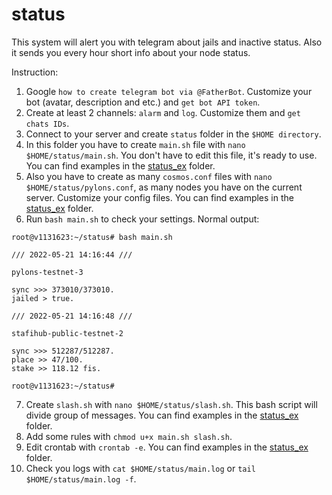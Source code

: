 # status
This system will alert you with telegram about jails and inactive status. Also it sends you every hour short info about your node status.

Instruction:

1. Google `how to create telegram bot via @FatherBot`. Customize your bot (avatar, description and etc.) and `get bot API token`.
2. Create at least 2 channels: `alarm` and `log`. Customize them and `get chats IDs`.
3. Connect to your server and create `status` folder in the `$HOME directory`.
4. In this folder you have to create `main.sh` file with `nano $HOME/status/main.sh`. You don't have to edit this file, it's ready to use. You can find examples in the [status_ex](https://github.com/cyberomanov/status/tree/main/status_ex) folder.
5. Also you have to create as many `cosmos.conf` files with `nano $HOME/status/pylons.conf`, as many nodes you have on the current server. Customize your config files. You can find examples in the [status_ex](https://github.com/cyberomanov/status/tree/main/status_ex) folder.
6. Run `bash main.sh` to check your settings. Normal output:

```
root@v1131623:~/status# bash main.sh 
 
/// 2022-05-21 14:16:44 ///
 
pylons-testnet-3

sync >>> 373010/373010.
jailed > true.
 
/// 2022-05-21 14:16:48 ///
 
stafihub-public-testnet-2

sync >>> 512287/512287.
place >> 47/100.
stake >> 118.12 fis.

root@v1131623:~/status# 
```

7. Create `slash.sh` with `nano $HOME/status/slash.sh`. This bash script will divide group of messages. You can find examples in the [status_ex](https://github.com/cyberomanov/status/tree/main/status_ex) folder.
8. Add some rules with `chmod u+x main.sh slash.sh`.
9. Edit crontab with `crontab -e`. You can find examples in the [status_ex](https://github.com/cyberomanov/status/tree/main/status_ex) folder.
10. Check you logs with `cat $HOME/status/main.log` or `tail $HOME/status/main.log -f`.
